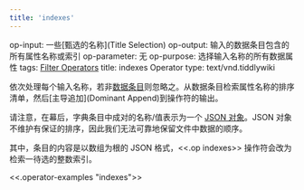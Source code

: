 ```yaml
---
title: 'indexes'
---
```


op-input: 一些[甄选的名称](Title Selection)
op-output: 输入的数据条目包含的所有属性名称或索引
op-parameter: 无
op-purpose: 选择输入名称的所有数据属性
tags: [Filter Operators](#Filter%20Operators)
title: indexes Operator
type: text/vnd.tiddlywiki

依次处理每个输入名称，若非[数据条目](DataTiddlers)则忽略之。从数据条目检索属性名称的排序清单，然后[主导追加](Dominant Append)到操作符的输出。

请注意，在幕后，字典条目中成对的名称/值表示为一个 [JSON 对象](JSONTiddlers)。JSON 对象不维护有保证的排序，因此我们无法可靠地保留文件中数据的顺序。

其中，条目的内容是以数组为根的 JSON 格式，<<.op indexes>> 操作符会改为检索一待选的整数索引。

<<.operator-examples "indexes">>
